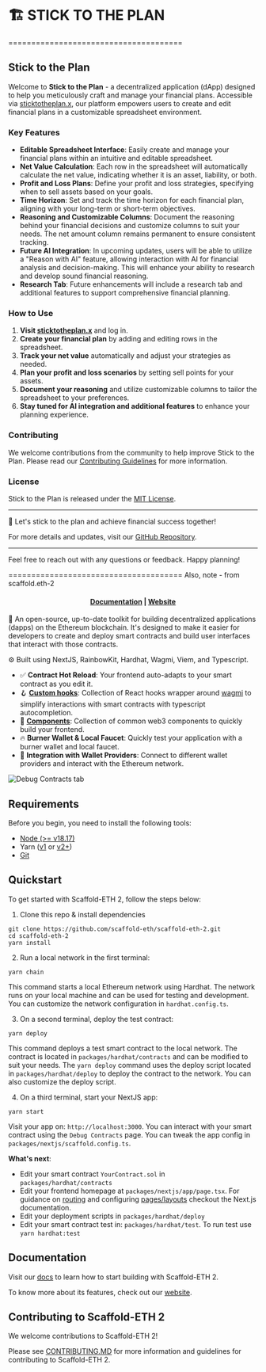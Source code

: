 # 🏗 STICK TO THE PLAN
======================================

## Stick to the Plan

Welcome to **Stick to the Plan** - a decentralized application (dApp) designed to help you meticulously craft and manage your financial plans. Accessible via [sticktotheplan.x](https://sticktotheplan.x), our platform empowers users to create and edit financial plans in a customizable spreadsheet environment.

### Key Features

- **Editable Spreadsheet Interface**: Easily create and manage your financial plans within an intuitive and editable spreadsheet.
- **Net Value Calculation**: Each row in the spreadsheet will automatically calculate the net value, indicating whether it is an asset, liability, or both.
- **Profit and Loss Plans**: Define your profit and loss strategies, specifying when to sell assets based on your goals.
- **Time Horizon**: Set and track the time horizon for each financial plan, aligning with your long-term or short-term objectives.
- **Reasoning and Customizable Columns**: Document the reasoning behind your financial decisions and customize columns to suit your needs. The net amount column remains permanent to ensure consistent tracking.
- **Future AI Integration**: In upcoming updates, users will be able to utilize a "Reason with AI" feature, allowing interaction with AI for financial analysis and decision-making. This will enhance your ability to research and develop sound financial reasoning.
- **Research Tab**: Future enhancements will include a research tab and additional features to support comprehensive financial planning.

### How to Use

1. **Visit [sticktotheplan.x](https://sticktotheplan.x)** and log in.
2. **Create your financial plan** by adding and editing rows in the spreadsheet.
3. **Track your net value** automatically and adjust your strategies as needed.
4. **Plan your profit and loss scenarios** by setting sell points for your assets.
5. **Document your reasoning** and utilize customizable columns to tailor the spreadsheet to your preferences.
6. **Stay tuned for AI integration and additional features** to enhance your planning experience.

### Contributing

We welcome contributions from the community to help improve Stick to the Plan. Please read our [Contributing Guidelines](CONTRIBUTING.md) for more information.

### License

Stick to the Plan is released under the [MIT License](LICENSE).

---

🚀 Let's stick to the plan and achieve financial success together!

For more details and updates, visit our [GitHub Repository](https://github.com/your-repo-url).

---

Feel free to reach out with any questions or feedback. Happy planning!


======================================
Also, note - from scaffold.eth-2
<h4 align="center">
  <a href="https://docs.scaffoldeth.io">Documentation</a> |
  <a href="https://scaffoldeth.io">Website</a>
</h4>

🧪 An open-source, up-to-date toolkit for building decentralized applications (dapps) on the Ethereum blockchain. It's designed to make it easier for developers to create and deploy smart contracts and build user interfaces that interact with those contracts.

⚙️ Built using NextJS, RainbowKit, Hardhat, Wagmi, Viem, and Typescript.

- ✅ **Contract Hot Reload**: Your frontend auto-adapts to your smart contract as you edit it.
- 🪝 **[Custom hooks](https://docs.scaffoldeth.io/hooks/)**: Collection of React hooks wrapper around [wagmi](https://wagmi.sh/) to simplify interactions with smart contracts with typescript autocompletion.
- 🧱 [**Components**](https://docs.scaffoldeth.io/components/): Collection of common web3 components to quickly build your frontend.
- 🔥 **Burner Wallet & Local Faucet**: Quickly test your application with a burner wallet and local faucet.
- 🔐 **Integration with Wallet Providers**: Connect to different wallet providers and interact with the Ethereum network.

![Debug Contracts tab](https://github.com/scaffold-eth/scaffold-eth-2/assets/55535804/b237af0c-5027-4849-a5c1-2e31495cccb1)

## Requirements

Before you begin, you need to install the following tools:

- [Node (>= v18.17)](https://nodejs.org/en/download/)
- Yarn ([v1](https://classic.yarnpkg.com/en/docs/install/) or [v2+](https://yarnpkg.com/getting-started/install))
- [Git](https://git-scm.com/downloads)

## Quickstart

To get started with Scaffold-ETH 2, follow the steps below:

1. Clone this repo & install dependencies

```
git clone https://github.com/scaffold-eth/scaffold-eth-2.git
cd scaffold-eth-2
yarn install
```

2. Run a local network in the first terminal:

```
yarn chain
```

This command starts a local Ethereum network using Hardhat. The network runs on your local machine and can be used for testing and development. You can customize the network configuration in `hardhat.config.ts`.

3. On a second terminal, deploy the test contract:

```
yarn deploy
```

This command deploys a test smart contract to the local network. The contract is located in `packages/hardhat/contracts` and can be modified to suit your needs. The `yarn deploy` command uses the deploy script located in `packages/hardhat/deploy` to deploy the contract to the network. You can also customize the deploy script.

4. On a third terminal, start your NextJS app:

```
yarn start
```

Visit your app on: `http://localhost:3000`. You can interact with your smart contract using the `Debug Contracts` page. You can tweak the app config in `packages/nextjs/scaffold.config.ts`.

**What's next**:

- Edit your smart contract `YourContract.sol` in `packages/hardhat/contracts`
- Edit your frontend homepage at `packages/nextjs/app/page.tsx`. For guidance on [routing](https://nextjs.org/docs/app/building-your-application/routing/defining-routes) and configuring [pages/layouts](https://nextjs.org/docs/app/building-your-application/routing/pages-and-layouts) checkout the Next.js documentation.
- Edit your deployment scripts in `packages/hardhat/deploy`
- Edit your smart contract test in: `packages/hardhat/test`. To run test use `yarn hardhat:test`

## Documentation

Visit our [docs](https://docs.scaffoldeth.io) to learn how to start building with Scaffold-ETH 2.

To know more about its features, check out our [website](https://scaffoldeth.io).

## Contributing to Scaffold-ETH 2

We welcome contributions to Scaffold-ETH 2!

Please see [CONTRIBUTING.MD](https://github.com/scaffold-eth/scaffold-eth-2/blob/main/CONTRIBUTING.md) for more information and guidelines for contributing to Scaffold-ETH 2.